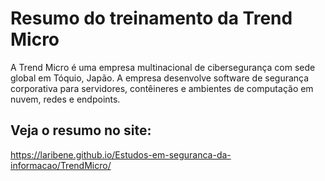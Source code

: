 # Resumo do treinamento da Trend Micro

A Trend Micro é uma empresa multinacional de cibersegurança com sede global em Tóquio, Japão. A empresa desenvolve software de segurança corporativa para servidores, contêineres e ambientes de computação em nuvem, redes e endpoints.

## Veja o resumo no site:

https://laribene.github.io/Estudos-em-seguranca-da-informacao/TrendMicro/
